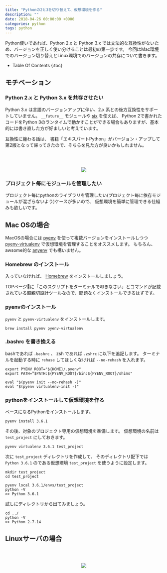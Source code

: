 ```yaml
---
title: "Pythonの2と3を切り替えて、仮想環境を作る"
description: ""
date: 2018-04-26 00:00:00 +0900
categories: python
tags: python
---
```


Python使いであれば、Python 2.x と Python 3.x では文法的な互換性がないため、バージョンを正しく使い分けることは最初の第一歩です。
今回はMac環境でのバージョン切り替えとLinux環境でのバージョンの共存について書きます。

* Table Of Contents
{:toc}


## モチベーション
### Python 2.x と Python 3.x を共存させたい

Python 3.x は言語のバージョンアップに伴い、2.x 系との後方互換性をサポートしていません。
`__future__` モジュールや [six](https://hhsprings.bitbucket.io/docs/translations/python/six-doc-ja/) を使えば、
Python 2で書かれたコードをPython 3のランタイムで動かすことができる場合もありますが、基本的には書き直した方が好ましいと考えています。

互換性に纏わる話は、 書籍「エキスパートPython」がバージョン・アップして第2版となって帰ってきたので、そちらを見た方が良いかもしれません。

<br><br>
<div style="text-align: center">
<a target="_blank"  href="https://www.amazon.co.jp/gp/product/4048930613/ref=as_li_tl?ie=UTF8&camp=247&creative=1211&creativeASIN=4048930613&linkCode=as2&tag=soudegesu-22&linkId=a3d62631d025b73bac36ad1a91b2fb13"><img border="0" src="//ws-fe.amazon-adsystem.com/widgets/q?_encoding=UTF8&MarketPlace=JP&ASIN=4048930613&ServiceVersion=20070822&ID=AsinImage&WS=1&Format=_SL250_&tag=soudegesu-22" ></a><img src="//ir-jp.amazon-adsystem.com/e/ir?t=soudegesu-22&l=am2&o=9&a=4048930613" width="1" height="1" border="0" alt="" style="border:none !important; margin:0px !important;" />
</div>

### プロジェクト毎にモジュールを管理したい

プロジェクト毎にpythonのライブラリを管理したい(プロジェクト毎に依存モジュールが混ざらないよう)ケースが多いので、
仮想環境を簡単に管理できる仕組みも欲しいです。

## Mac OSの場合

MacOSの場合には [pyenv](https://github.com/pyenv/pyenv) を使って複数バージョンをインストールしつつ
[pyenv-virtualenv](https://github.com/pyenv/pyenv-virtualenv) で仮想環境を管理することをオススメします。
もちろん、awsome的な [anyenv](https://github.com/riywo/anyenv) でも構いません。

### Homebrew のインストール

入っていなければ、 [Homebrew](https://brew.sh/index_ja) をインストールしましょう。

TOPページに「このスクリプトをターミナルで叩きなさい」とコマンドが記載されている超親切設計ツールなので、問題なくインストールできるはずです。

### pyenvのインストール

`pyenv` と `pyenv-virtualenv` をインストールします。

```
brew install pyenv pyenv-virtualenv
```

### .bashrc を書き換える

bashであれば `.bashrc` 、 zsh であれば `.zshrc` に以下を追記します。
ターミナルを起動する時に `rehase` してほしくなければ `--no-rehash` を入れます。

```
export PYENV_ROOT="${HOME}/.pyenv"
export PATH="$PATH:${PYENV_ROOT}/bin:${PYENV_ROOT}/shims"

eval "$(pyenv init --no-rehash -)"
eval "$(pyenv virtualenv-init -)"
```

### pythonをインストールして仮想環境を作る

ベースになるPythonをインストールします。

```
pyenv install 3.6.1
```

その後、対象のプロジェクト専用の仮想環境を準備します。
仮想環境の名前は `test_project` にしておきます。

```
pyenv virtualenv 3.6.1 test_project
```

次に `test_project` ディレクトリを作成して、
そのディレクトリ配下では `Python 3.6.1` のである仮想環境 `test_project` を使うように設定します。

```
mkdir test_project
cd test_project

pyenv local 3.6.1/envs/test_project
python -V
>> Python 3.6.1
```

試しにディレクトリから出てみましょう。

```
cd ../
python -V
>> Python 2.7.14
```

## Linuxサーバの場合



<br><br>
<div style="text-align: center">
<a target="_blank"  href="https://www.amazon.co.jp/gp/offer-listing/479738946X/ref=as_li_tl?ie=UTF8&camp=247&creative=1211&creativeASIN=479738946X&linkCode=am2&tag=soudegesu-22&linkId=4d6041eaf55821514ce2f3c16f0b9a5c"><img border="0" src="//ws-fe.amazon-adsystem.com/widgets/q?_encoding=UTF8&MarketPlace=JP&ASIN=479738946X&ServiceVersion=20070822&ID=AsinImage&WS=1&Format=_SL250_&tag=soudegesu-22" ></a><img src="//ir-jp.amazon-adsystem.com/e/ir?t=soudegesu-22&l=am2&o=9&a=479738946X" width="1" height="1" border="0" alt="" style="border:none !important; margin:0px !important;" />
</div>